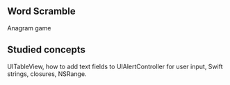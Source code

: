 ## Word Scramble

Anagram game

## Studied concepts

UITableView, how to add text fields to UIAlertController for user input, Swift strings, closures, NSRange.
